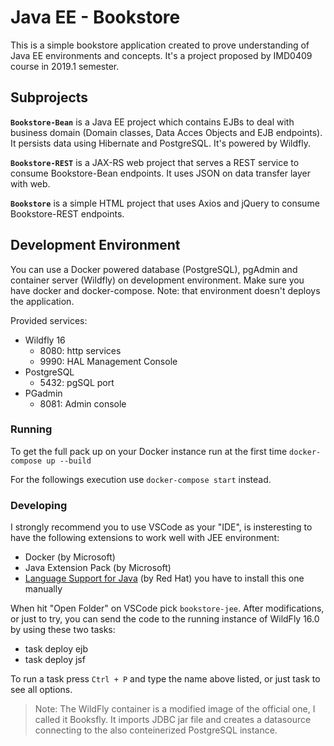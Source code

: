 # Java EE - Bookstore

This is a simple bookstore application created to prove understanding of Java EE environments and concepts. It's a project proposed by IMD0409 course in 2019.1 semester.

## Subprojects

**`Bookstore-Bean`** is a Java EE project which contains EJBs to deal with business domain (Domain classes, Data Acces Objects and EJB endpoints). It persists data using Hibernate and PostgreSQL. It's powered by Wildfly.

**`Bookstore-REST`** is a JAX-RS web project that serves a REST service to consume Bookstore-Bean endpoints. It uses JSON on data transfer layer with web.

**`Bookstore`** is a simple HTML project that uses Axios and jQuery to consume Bookstore-REST endpoints.

## Development Environment

You can use a Docker powered database (PostgreSQL), pgAdmin and container server (Wildfly) on development environment. Make sure you have docker and docker-compose. Note: that environment doesn't deploys the application.

Provided services:

- Wildfly 16
  - 8080: http services
  - 9990: HAL Management Console
- PostgreSQL
  - 5432: pgSQL port
- PGadmin
  - 8081: Admin console

### Running

To get the full pack up on your Docker instance run at the first time `docker-compose up --build`

For the followings execution use `docker-compose start` instead.

### Developing

I strongly recommend you to use VSCode as your "IDE", is insteresting to have the 
following extensions to work well with JEE environment:

- Docker (by Microsoft)
- Java Extension Pack (by Microsoft)
- [Language Support for Java](https://github.com/redhat-developer/vscode-java) (by Red Hat) you have to install this one manually

When hit "Open Folder" on VSCode pick `bookstore-jee`. After modifications, or just to try, 
you can send the code to the running instance of WildFly 16.0 by using these two tasks:

- task deploy ejb
- task deploy jsf

To run a task press `Ctrl + P` and type the name above listed, or just task to see all options.

> Note: The WildFly container is a modified image of the official one, I called it Booksfly.
It imports JDBC jar file and creates a datasource connecting to the also conteinerized PostgreSQL instance.